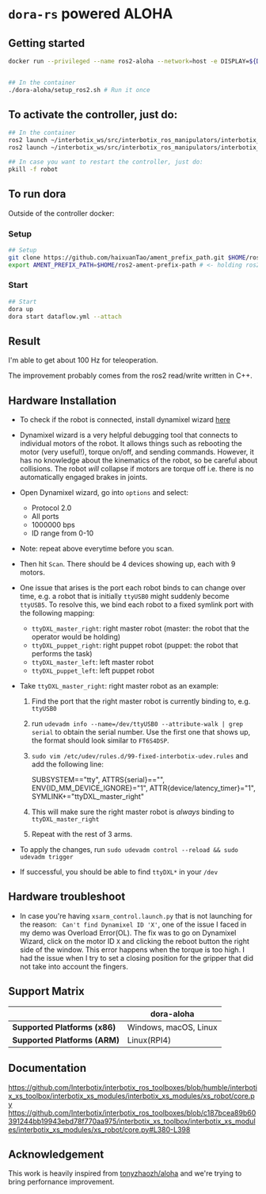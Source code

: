 # `dora-rs` powered ALOHA

## Getting started

```bash
docker run --privileged --name ros2-aloha --network=host -e DISPLAY=${DISPLAY} -v /dev:/dev -v $(pwd):/dora-aloha -it osrf/ros:humble-desktop


## In the container
./dora-aloha/setup_ros2.sh # Run it once
```

## To activate the controller, just do:

```bash
## In the container
ros2 launch ~/interbotix_ws/src/interbotix_ros_manipulators/interbotix_ros_xsarms/interbotix_xsarm_control/launch/xsarm_control.launch.py robot_name:=robot_model_master robot_model:=aloha_wx250s mode_configs:=/dora-aloha/benchmark/ros2/config/master_modes_right.yaml &
ros2 launch ~/interbotix_ws/src/interbotix_ros_manipulators/interbotix_ros_xsarms/interbotix_xsarm_control/launch/xsarm_control.launch.py robot_name:=robot_model_puppet robot_model:=vx300s mode_configs:=/dora-aloha/benchmark/ros2/config/puppet_modes_right.yaml &

## In case you want to restart the controller, just do:
pkill -f robot
```

## To run dora

Outside of the controller docker:

### Setup

```bash
## Setup
git clone https://github.com/haixuanTao/ament_prefix_path.git $HOME/ros2-ament-prefix-path
export AMENT_PREFIX_PATH=$HOME/ros2-ament-prefix-path # <- holding ros2 message deserialization
```

### Start

```bash
## Start
dora up
dora start dataflow.yml --attach
```

## Result

I'm able to get about 100 Hz for teleoperation.

The improvement probably comes from the ros2 read/write written in C++.

## Hardware Installation

- To check if the robot is connected, install dynamixel wizard [here](https://emanual.robotis.com/docs/en/software/dynamixel/dynamixel_wizard2/)
- Dynamixel wizard is a very helpful debugging tool that connects to individual motors of the robot. It allows
  things such as rebooting the motor (very useful!), torque on/off, and sending commands.
  However, it has no knowledge about the kinematics of the robot, so be careful about collisions.
  The robot _will_ collapse if motors are torque off i.e. there is no automatically engaged brakes in joints.
- Open Dynamixel wizard, go into `options` and select:
  - Protocol 2.0
  - All ports
  - 1000000 bps
  - ID range from 0-10
- Note: repeat above everytime before you scan.
- Then hit `Scan`. There should be 4 devices showing up, each with 9 motors.
- One issue that arises is the port each robot binds to can change over time, e.g. a robot that
  is initially `ttyUSB0` might suddenly become `ttyUSB5`. To resolve this, we bind each robot to a fixed symlink
  port with the following mapping:
  - `ttyDXL_master_right`: right master robot (master: the robot that the operator would be holding)
  - `ttyDXL_puppet_right`: right puppet robot (puppet: the robot that performs the task)
  - `ttyDXL_master_left`: left master robot
  - `ttyDXL_puppet_left`: left puppet robot
- Take `ttyDXL_master_right`: right master robot as an example:

  1. Find the port that the right master robot is currently binding to, e.g. `ttyUSB0`
  2. run `udevadm info --name=/dev/ttyUSB0 --attribute-walk | grep serial` to obtain the serial number. Use the first one that shows up, the format should look similar to `FT6S4DSP`.
  3. `sudo vim /etc/udev/rules.d/99-fixed-interbotix-udev.rules` and add the following line:

     SUBSYSTEM=="tty", ATTRS{serial}=="<serial number here>", ENV{ID_MM_DEVICE_IGNORE}="1", ATTR{device/latency_timer}="1", SYMLINK+="ttyDXL_master_right"

  4. This will make sure the right master robot is _always_ binding to `ttyDXL_master_right`
  5. Repeat with the rest of 3 arms.

- To apply the changes, run `sudo udevadm control --reload && sudo udevadm trigger`
- If successful, you should be able to find `ttyDXL*` in your `/dev`

## Hardware troubleshoot

- In case you're having `xsarm_control.launch.py` that is not launching for the reason: ` Can't find Dynamixel ID 'X'`, one of the issue I faced in my demo was Overload Error(OL). The fix was to go on Dynamixel Wizard, click on the motor ID `X` and clicking the reboot button the right side of the window. This error happens when the torque is too high. I had the issue when I try to set a closing position for the gripper that did not take into account the fingers.

## Support Matrix

|                               | dora-aloha            |
| ----------------------------- | --------------------- |
| **Supported Platforms (x86)** | Windows, macOS, Linux |
| **Supported Platforms (ARM)** | Linux(RPI4)           |

## Documentation

https://github.com/Interbotix/interbotix_ros_toolboxes/blob/humble/interbotix_xs_toolbox/interbotix_xs_modules/interbotix_xs_modules/xs_robot/core.py
https://github.com/Interbotix/interbotix_ros_toolboxes/blob/c187bcea89b60391244bb19943ebd78f770aa975/interbotix_xs_toolbox/interbotix_xs_modules/interbotix_xs_modules/xs_robot/core.py#L380-L398

## Acknowledgement

This work is heavily inspired from [tonyzhaozh/aloha](https://github.com/tonyzhaozh/aloha) and we're trying to bring perfornance improvement.
